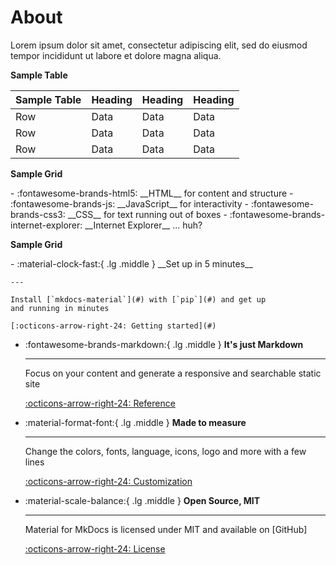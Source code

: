 # About

Lorem ipsum dolor sit amet, consectetur adipiscing elit, sed do eiusmod tempor incididunt ut labore et dolore magna aliqua.

**Sample Table**

| Sample Table | Heading | Heading | Heading |
| ------------ | ------- | ------- | ------- |
| Row          | Data    | Data    | Data    |
| Row          | Data    | Data    | Data    |
| Row          | Data    | Data    | Data    |

**Sample Grid**

<div class="grid cards" markdown>
- :fontawesome-brands-html5: __HTML__ for content and structure
- :fontawesome-brands-js: __JavaScript__ for interactivity
- :fontawesome-brands-css3: __CSS__ for text running out of boxes
- :fontawesome-brands-internet-explorer: __Internet Explorer__ ... huh?
</div>

**Sample Grid**

<div class="grid cards" markdown>
-   :material-clock-fast:{ .lg .middle } __Set up in 5 minutes__

    ---

    Install [`mkdocs-material`](#) with [`pip`](#) and get up
    and running in minutes

    [:octicons-arrow-right-24: Getting started](#)

-   :fontawesome-brands-markdown:{ .lg .middle } __It's just Markdown__

    ---

    Focus on your content and generate a responsive and searchable static site

    [:octicons-arrow-right-24: Reference](#)

-   :material-format-font:{ .lg .middle } __Made to measure__

    ---

    Change the colors, fonts, language, icons, logo and more with a few lines

    [:octicons-arrow-right-24: Customization](#)

-   :material-scale-balance:{ .lg .middle } __Open Source, MIT__

    ---

    Material for MkDocs is licensed under MIT and available on [GitHub]

    [:octicons-arrow-right-24: License](#)
</div>